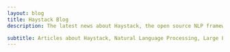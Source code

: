 ```yaml
---
layout: blog
title: Haystack Blog
description: The latest news about Haystack, the open source NLP framework to use LLMs in production.

subtitle: Articles about Haystack, Natural Language Processing, Large Language Models and open source tools.
---
```


